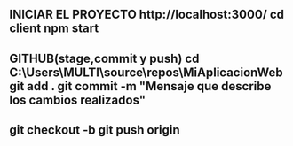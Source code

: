 INICIAR EL PROYECTO http://localhost:3000/
cd client
npm start
-------------------------------------------------------------
GITHUB(stage,commit y push)
cd C:\Users\MULTI\source\repos\MiAplicacionWeb
git add .
git commit -m "Mensaje que describe los cambios realizados"
------------------------------
git checkout -b <nombre-de-la-rama>
git push origin <nombre-de-la-rama>
-------------------------------------------------------------
